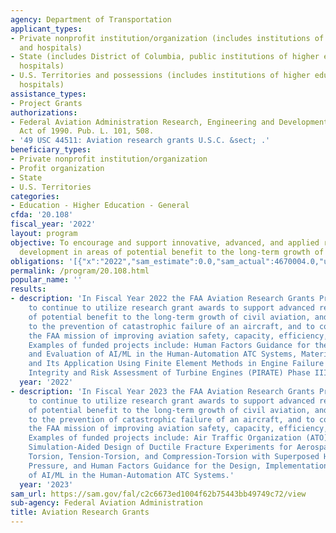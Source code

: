 ```yaml
---
agency: Department of Transportation
applicant_types:
- Private nonprofit institution/organization (includes institutions of higher education
  and hospitals)
- State (includes District of Columbia, public institutions of higher education and
  hospitals)
- U.S. Territories and possessions (includes institutions of higher education and
  hospitals)
assistance_types:
- Project Grants
authorizations:
- Federal Aviation Administration Research, Engineering and Development Authorization
  Act of 1990. Pub. L. 101, 508.
- '49 USC 44511: Aviation research grants U.S.C. &sect; .'
beneficiary_types:
- Private nonprofit institution/organization
- Profit organization
- State
- U.S. Territories
categories:
- Education - Higher Education - General
cfda: '20.108'
fiscal_year: '2022'
layout: program
objective: To encourage and support innovative, advanced, and applied research and
  development in areas of potential benefit to the long-term growth of civil aviation.
obligations: '[{"x":"2022","sam_estimate":0.0,"sam_actual":4670004.0,"usa_spending_actual":0.0},{"x":"2023","sam_estimate":9063702.0,"sam_actual":0.0,"usa_spending_actual":1359020.0},{"x":"2024","sam_estimate":599998.0,"sam_actual":0.0,"usa_spending_actual":0.0}]'
permalink: /program/20.108.html
popular_name: ''
results:
- description: 'In Fiscal Year 2022 the FAA Aviation Research Grants Program plans
    to continue to utilize research grant awards to support advanced research in areas
    of potential benefit to the long-term growth of civil aviation, and in areas related
    to the prevention of catastrophic failure of an aircraft, and to contribute to
    the FAA mission of improving aviation safety, capacity, efficiency, and security.
    Examples of funded projects include: Human Factors Guidance for the Design, Implementation
    and Evaluation of AI/ML in the Human-Automation ATC Systems, Material Model Development
    and Its Application Using Finite Element Methods in Engine Failure Analysis, Probabilistic
    Integrity and Risk Assessment of Turbine Engines (PIRATE) Phase III.'
  year: '2022'
- description: 'In Fiscal Year 2023 the FAA Aviation Research Grants Program plans
    to continue to utilize research grant awards to support advanced research in areas
    of potential benefit to the long-term growth of civil aviation, and in areas related
    to the prevention of catastrophic failure of an aircraft, and to contribute to
    the FAA mission of improving aviation safety, capacity, efficiency, and security.
    Examples of funded projects include: Air Traffic Organization (ATO) Alarm Management,
    Simulation-Aided Design of Ductile Fracture Experiments for Aerospace Metals:
    Torsion, Tension-Torsion, and Compression-Torsion with Superposed Hydrostatic
    Pressure, and Human Factors Guidance for the Design, Implementation, and Evaluation
    of AI/ML in the Human-Automation ATC Systems.'
  year: '2023'
sam_url: https://sam.gov/fal/c2c6673ed1004f62b75443bb49749c72/view
sub-agency: Federal Aviation Administration
title: Aviation Research Grants
---
```

